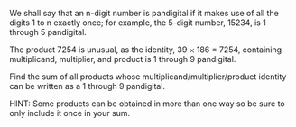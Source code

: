   <p>We shall say that an n-digit number is pandigital if it makes use of all the digits 1 to n exactly once; for example, the 5-digit number, 15234, is 1 through 5 pandigital.</p>    <p>The product 7254 is unusual, as the identity, 39 <img src='images/symbol_times.gif' width='9' height='9' alt='&times;' border='0' style='vertical-align:middle;' /> 186 = 7254, containing multiplicand, multiplier, and product is 1 through 9 pandigital.</p>    <p>Find the sum of all products whose multiplicand/multiplier/product identity can be written as a 1 through 9 pandigital.</p>    HINT: Some products can be obtained in more than one way so be sure to only include it once in your sum.    